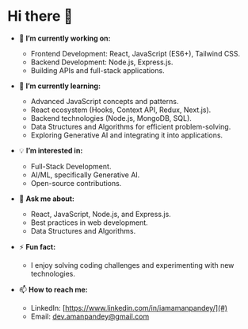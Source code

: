 # Hi there 👋  

- 🔭 **I’m currently working on:**  
  - Frontend Development: React, JavaScript (ES6+), Tailwind CSS.  
  - Backend Development: Node.js, Express.js.  
  - Building APIs and full-stack applications.  

- 🌱 **I’m currently learning:**  
  - Advanced JavaScript concepts and patterns.  
  - React ecosystem (Hooks, Context API, Redux, Next.js).  
  - Backend technologies (Node.js, MongoDB, SQL).  
  - Data Structures and Algorithms for efficient problem-solving.  
  - Exploring Generative AI and integrating it into applications.  

- 💡 **I’m interested in:**  
  - Full-Stack Development.  
  - AI/ML, specifically Generative AI.   
  - Open-source contributions.  

- 💬 **Ask me about:**  
  - React, JavaScript, Node.js, and Express.js.  
  - Best practices in web development.  
  - Data Structures and Algorithms.

- ⚡ **Fun fact:**  
  - I enjoy solving coding challenges and experimenting with new technologies.  

- 📫 **How to reach me:**  
  - LinkedIn: [https://www.linkedin.com/in/iamamanpandey/](#)  
  - Email: [dev.amanpandey@gmail.com](#)  

